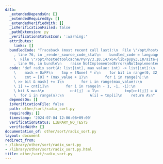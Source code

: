 ```yaml
---
data:
  _extendedDependsOn: []
  _extendedRequiredBy: []
  _extendedVerifiedWith: []
  _isVerificationFailed: false
  _pathExtension: py
  _verificationStatusIcon: ':warning:'
  attributes:
    links: []
  bundledCode: "Traceback (most recent call last):\n  File \"/opt/hostedtoolcache/PyPy/3.10.14/x64/lib/pypy3.10/site-packages/onlinejudge_verify/documentation/build.py\"\
    , line 76, in _render_source_code_stat\n    bundled_code = language.bundle(\n\
    \  File \"/opt/hostedtoolcache/PyPy/3.10.14/x64/lib/pypy3.10/site-packages/onlinejudge_verify/languages/python.py\"\
    , line 96, in bundle\n    raise NotImplementedError\nNotImplementedError\n"
  code: "def radix_sort(A: list[int], max_value: int) -> list[int]:\n    n = len(A)\n\
    \    mask = 0xFF\n    tmp = [None] * n\n    for bit in range(0, 32, 8):\n    \
    \    cnt = [0] * (max_value + 1)\n        for i in range(n):\n            cnt[A[i]\
    \ >> bit & mask] += 1\n        for i in range(max_value):\n            cnt[i +\
    \ 1] += cnt[i]\n        for i in range(n - 1, -1, -1):\n            j = A[i] >>\
    \ bit & mask\n            cnt[j] -= 1\n            tmp[cnt[j]] = A[i]\n      \
    \  for i in range(n):\n            A[i] = tmp[i]\n    return A\n"
  dependsOn: []
  isVerificationFile: false
  path: other/sort/radix_sort.py
  requiredBy: []
  timestamp: '2024-07-04 12:06:06+09:00'
  verificationStatus: LIBRARY_NO_TESTS
  verifiedWith: []
documentation_of: other/sort/radix_sort.py
layout: document
redirect_from:
- /library/other/sort/radix_sort.py
- /library/other/sort/radix_sort.py.html
title: other/sort/radix_sort.py
---
```

